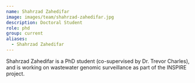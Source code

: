 ```yaml
---
name: Shahrzad Zahedifar
image: images/team/shahrzad-zahedifar.jpg
description: Doctoral Student
role: phd
group: current
aliases:
  - Shahrzad Zahedifar
---
```


Shahrzad Zahedifar is a PhD student (co-supervised by Dr. Trevor Charles), and is working on wastewater genomic surveillance as part of the INSPIRE project.

